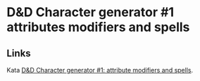 # D&D Character generator #1 attributes modifiers and spells

## Links

Kata [D&D Character generator #1: attribute modifiers and spells]([https://markdownlivepreview.com/](https://www.codewars.com/kata/596a690510ffee5c0b00006a/javascript)).
